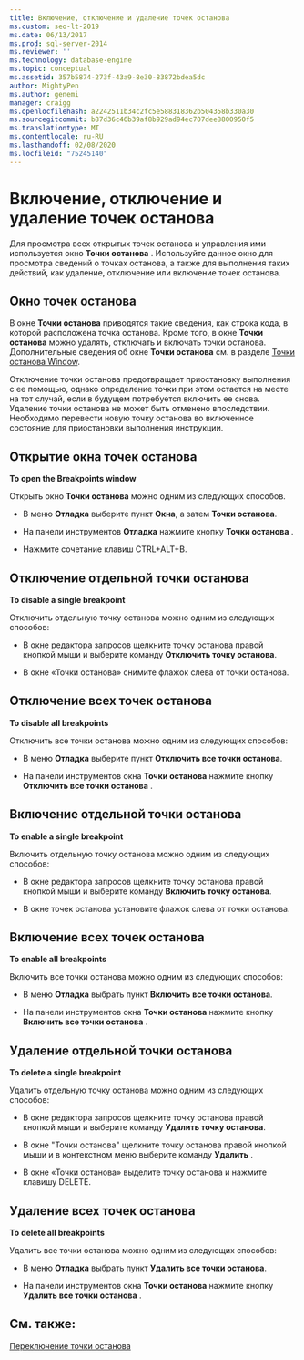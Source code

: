 ```yaml
---
title: Включение, отключение и удаление точек останова
ms.custom: seo-lt-2019
ms.date: 06/13/2017
ms.prod: sql-server-2014
ms.reviewer: ''
ms.technology: database-engine
ms.topic: conceptual
ms.assetid: 357b5874-273f-43a9-8e30-83872bdea5dc
author: MightyPen
ms.author: genemi
manager: craigg
ms.openlocfilehash: a2242511b34c2fc5e588318362b504358b330a30
ms.sourcegitcommit: b87d36c46b39af8b929ad94ec707dee8800950f5
ms.translationtype: MT
ms.contentlocale: ru-RU
ms.lasthandoff: 02/08/2020
ms.locfileid: "75245140"
---
```

# <a name="enable-disable-and-delete-breakpoints"></a>Включение, отключение и удаление точек останова
  Для просмотра всех открытых точек останова и управления ими используется окно **Точки останова** . Используйте данное окно для просмотра сведений о точках останова, а также для выполнения таких действий, как удаление, отключение или включение точек останова.  
  
## <a name="the-breakpoints-window"></a>Окно точек останова  
 В окне **Точки останова** приводятся такие сведения, как строка кода, в которой расположена точка останова. Кроме того, в окне **Точки останова** можно удалять, отключать и включать точки останова. Дополнительные сведения об окне **Точки останова** см. в разделе [Точки останова Window](transact-sql-debugger-breakpoints-window.md).  
  
 Отключение точки останова предотвращает приостановку выполнения с ее помощью, однако определение точки при этом остается на месте на тот случай, если в будущем потребуется включить ее снова. Удаление точки останова не может быть отменено впоследствии. Необходимо перевести новую точку останова во включенное состояние для приостановки выполнения инструкции.  
  
## <a name="to-open-the-breakpoints-window"></a>Открытие окна точек останова  
 **To open the Breakpoints window**  
  
 Открыть окно **Точки останова** можно одним из следующих способов.  
  
-   В меню **Отладка** выберите пункт **Окна**, а затем **Точки останова**.  
  
-   На панели инструментов **Отладка** нажмите кнопку **Точки останова** .  
  
-   Нажмите сочетание клавиш CTRL+ALT+B.  
  
## <a name="to-disable-a-single-breakpoint"></a>Отключение отдельной точки останова  
 **To disable a single breakpoint**  
  
 Отключить отдельную точку останова можно одним из следующих способов:  
  
-   В окне редактора запросов щелкните точку останова правой кнопкой мыши и выберите команду **Отключить точку останова**.  
  
-   В окне «Точки останова» снимите флажок слева от точки останова.  
  
## <a name="to-disable-all-breakpoints"></a>Отключение всех точек останова  
 **To disable all breakpoints**  
  
 Отключить все точки останова можно одним из следующих способов:  
  
-   В меню **Отладка** выберите пункт **Отключить все точки останова**.  
  
-   На панели инструментов окна **Точки останова** нажмите кнопку **Отключить все точки останова** .  
  
## <a name="to-enable-a-single-breakpoint"></a>Включение отдельной точки останова  
 **To enable a single breakpoint**  
  
 Включить отдельную точку останова можно одним из следующих способов:  
  
-   В окне редактора запросов щелкните точку останова правой кнопкой мыши и выберите команду **Включить точку останова**.  
  
-   В окне точек останова установите флажок слева от точки останова.  
  
## <a name="to-enable-all-breakpoints"></a>Включение всех точек останова  
 **To enable all breakpoints**  
  
 Включить все точки останова можно одним из следующих способов:  
  
-   В меню **Отладка** выбрать пункт **Включить все точки останова**.  
  
-   На панели инструментов окна **Точки останова** нажмите кнопку **Включить все точки останова** .  
  
## <a name="to-delete-a-single-breakpoint"></a>Удаление отдельной точки останова  
 **To delete a single breakpoint**  
  
 Удалить отдельную точку останова можно одним из следующих способов:  
  
-   В окне редактора запросов щелкните точку останова правой кнопкой мыши и выберите команду **Удалить точку останова**.  
  
-   В окне "Точки останова" щелкните точку останова правой кнопкой мыши и в контекстном меню выберите команду **Удалить** .  
  
-   В окне «Точки останова» выделите точку останова и нажмите клавишу DELETE.  
  
## <a name="to-delete-all-breakpoints"></a>Удаление всех точек останова  
 **To delete all breakpoints**  
  
 Удалить все точки останова можно одним из следующих способов:  
  
-   В меню **Отладка** выбрать пункт **Удалить все точки останова**.  
  
-   На панели инструментов окна **Точки останова** нажмите кнопку **Удалить все точки останова** .  
  
## <a name="see-also"></a>См. также:  
 [Переключение точки останова](../spatial/point.md)  
  
  
